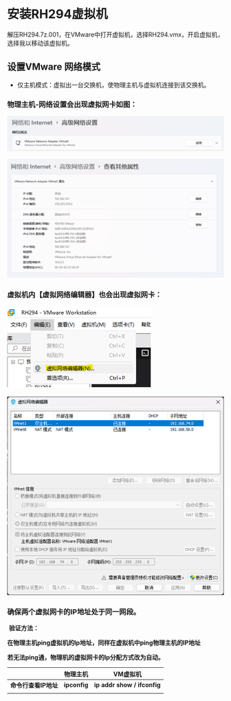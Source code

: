 # 安装RH294虚拟机

解压RH294.7z.001，在VMware中打开虚拟机，选择RH294.vmx，开启虚拟机，选择我以移动该虚拟机。

## 设置VMware 网络模式

- 仅主机模式：虚拟出一台交换机，使物理主机与虚拟机连接到该交换机。

### **物理主机-网络设置会出现虚拟网卡如图：**

![](.\截图\网络设置-VMnet1.png)

![](.\截图\网络设置-VMnet1（详）.png)



### **虚拟机内【虚拟网络编辑器】也会出现虚拟网卡：**

#### ![](.\截图\虚拟机内网络设置.png)

![](.\截图\虚拟机内网络设置（详）.png)

### **确保两个虚拟网卡的IP地址处于同一网段。**

​      **验证方法：**

**在物理主机ping虚拟机的Ip地址，同样在虚拟机中ping物理主机的IP地址**

**若无法ping通，物理机的虚拟网卡的Ip分配方式改为自动。**

|                      | 物理主机     | VM虚拟机                    |
| :------------------: | ------------ | --------------------------- |
| **命令行查看IP地址** | **ipconfig** | **ip addr show / ifconfig** |
|                      |              |                             |